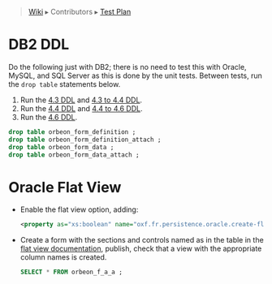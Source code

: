 > [Wiki](Home) ▸ Contributors ▸ [Test Plan](./Contributors-:-Test-Plan)

# DB2 DDL

Do the following just with DB2; there is no need to test this with Oracle, MySQL, and SQL Server as this is done by the unit tests. Between tests, run the `drop table` statements below.

1. Run the [4.3 DDL] and [4.3 to 4.4 DDL].
2. Run the [4.4 DDL] and [4.4 to 4.6 DDL].
3. Run the [4.6 DDL].

```sql
drop table orbeon_form_definition ;
drop table orbeon_form_definition_attach ;
drop table orbeon_form_data ;
drop table orbeon_form_data_attach ;
```

# Oracle Flat View

- Enable the flat view option, adding:

    ```xml
    <property as="xs:boolean" name="oxf.fr.persistence.oracle.create-flat-view" value="false"/>`.
    ```
- Create  a form with the sections and controls named as in the table in the [flat view documentation], publish, check that a view with the appropriate column names is created.

    ```sql
    SELECT * FROM orbeon_f_a_a ;
    ```

  [4.3 DDL]: https://github.com/orbeon/orbeon-forms/blob/master/src/resources/apps/fr/persistence/relational/ddl/db2-4_3.sql
  [4.3 to 4.4 DDL]: https://github.com/orbeon/orbeon-forms/blob/master/src/resources/apps/fr/persistence/relational/ddl/db2-4_3-to-4_4.sql
  [4.4 DDL]: https://github.com/orbeon/orbeon-forms/blob/master/src/resources/apps/fr/persistence/relational/ddl/db2-4_4.sql
  [4.4 to 4.6 DDL]: https://github.com/orbeon/orbeon-forms/blob/master/src/resources/apps/fr/persistence/relational/ddl/db2-4_4-to-4_6.sql
  [4.6 DDL]: https://github.com/orbeon/orbeon-forms/blob/master/src/resources/apps/fr/persistence/relational/ddl/db2-4_6.sql
  [flat view documentation]: http://wiki.orbeon.com/forms/doc/developer-guide/form-runner/oracle-and-mysql-persistence-layers#TOC-Flat-view-or-table